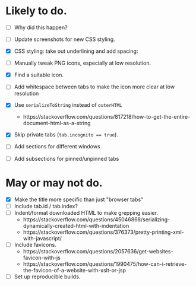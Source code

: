 # Likely to do.

- [ ] Why did this happen?

    <style>
    <![CDATA[
    a {
    text-decoration: none;
    }
    dt {
    margin-top: 10px;
    }
    ]]>
    </style>

- [ ] Update screenshots for new CSS styling.
- [x] CSS styling: take out underlining and add spacing:

    <style type="text/css">
    a {
      text-decoration: none;
    }
    dt {
      margin-top: 10px;
    }
    </style>

- [ ] Manually tweak PNG icons, especially at low resolution.
- [x] Find a suitable icon.
- [ ] Add whitespace between tabs to make the icon more clear at low resolution
- [x] Use `serializeToString` instead of `outerHTML`
  - <https://stackoverflow.com/questions/817218/how-to-get-the-entire-document-html-as-a-string>
- [x] Skip private tabs (`tab.incognito == true`).
- [ ] Add sections for different windows
- [ ] Add subsections for pinned/unpinned tabs

# May or may not do.

- [x] Make the title more specific than just "browser tabs"
- [ ] Include tab.id / tab.index?
- [ ] Indent/format downloaded HTML to make grepping easier.
  - <https://stackoverflow.com/questions/45046868/serializing-dynamically-created-html-with-indentation>
  - <https://stackoverflow.com/questions/376373/pretty-printing-xml-with-javascript/>
- [ ] Include favicons.
  - <https://stackoverflow.com/questions/2057636/get-websites-favicon-with-js>
  - <https://stackoverflow.com/questions/1990475/how-can-i-retrieve-the-favicon-of-a-website-with-xslt-or-jsp>
- [ ] Set up reproducible builds.

